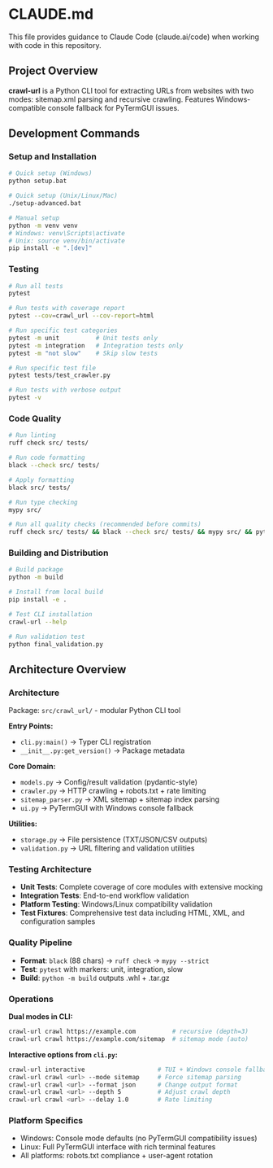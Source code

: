 # CLAUDE.md

This file provides guidance to Claude Code (claude.ai/code) when working with code in this repository.

## Project Overview

**crawl-url** is a Python CLI tool for extracting URLs from websites with two modes: sitemap.xml parsing and recursive crawling. Features Windows-compatible console fallback for PyTermGUI issues.

## Development Commands

### Setup and Installation
```bash
# Quick setup (Windows)
python setup.bat

# Quick setup (Unix/Linux/Mac)
./setup-advanced.bat

# Manual setup
python -m venv venv
# Windows: venv\Scripts\activate
# Unix: source venv/bin/activate
pip install -e ".[dev]"
```

### Testing
```bash
# Run all tests
pytest

# Run tests with coverage report
pytest --cov=crawl_url --cov-report=html

# Run specific test categories
pytest -m unit          # Unit tests only
pytest -m integration   # Integration tests only
pytest -m "not slow"    # Skip slow tests

# Run specific test file
pytest tests/test_crawler.py

# Run tests with verbose output
pytest -v
```

### Code Quality
```bash
# Run linting
ruff check src/ tests/

# Run code formatting
black --check src/ tests/

# Apply formatting
black src/ tests/

# Run type checking
mypy src/

# Run all quality checks (recommended before commits)
ruff check src/ tests/ && black --check src/ tests/ && mypy src/ && pytest
```

### Building and Distribution
```bash
# Build package
python -m build

# Install from local build
pip install -e .

# Test CLI installation
crawl-url --help

# Run validation test
python final_validation.py
```

## Architecture Overview

### Architecture
Package: `src/crawl_url/` - modular Python CLI tool

**Entry Points:**
- `cli.py:main()` → Typer CLI registration
- `__init__.py:get_version()` → Package metadata

**Core Domain:**
- `models.py` → Config/result validation (pydantic-style)
- `crawler.py` → HTTP crawling + robots.txt + rate limiting
- `sitemap_parser.py` → XML sitemap + sitemap index parsing
- `ui.py` → PyTermGUI with Windows console fallback

**Utilities:**
- `storage.py` → File persistence (TXT/JSON/CSV outputs)
- `validation.py` → URL filtering and validation utilities

### Testing Architecture
- **Unit Tests**: Complete coverage of core modules with extensive mocking
- **Integration Tests**: End-to-end workflow validation
- **Platform Testing**: Windows/Linux compatibility validation
- **Test Fixtures**: Comprehensive test data including HTML, XML, and configuration samples

### Quality Pipeline
- **Format**: `black` (88 chars) → `ruff check` → `mypy --strict`
- **Test**: `pytest` with markers: unit, integration, slow
- **Build**: `python -m build` outputs .whl + .tar.gz

### Operations
**Dual modes in CLI:**
```bash
crawl-url crawl https://example.com          # recursive (depth=3)
crawl-url crawl https://example.com/sitemap  # sitemap mode (auto)
```

**Interactive options from `cli.py`:**
```bash
crawl-url interactive                    # TUI + Windows console fallback
crawl-url crawl <url> --mode sitemap     # Force sitemap parsing
crawl-url crawl <url> --format json      # Change output format
crawl-url crawl <url> --depth 5          # Adjust crawl depth
crawl-url crawl <url> --delay 1.0        # Rate limiting
```

### Platform Specifics
- Windows: Console mode defaults (no PyTermGUI compatibility issues)
- Linux: Full PyTermGUI interface with rich terminal features
- All platforms: robots.txt compliance + user-agent rotation